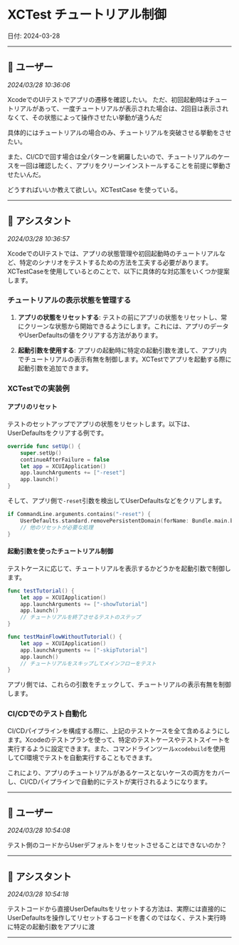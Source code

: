 # XCTest チュートリアル制御

日付: 2024-03-28

---

## 👤 ユーザー
*2024/03/28 10:36:06*

XcodeでのUIテストでアプリの遷移を確認したい。
ただ、初回起動時はチュートリアルがあって、一度チュートリアルが表示された場合は、2回目は表示されなくて、その状態によって操作させたい挙動が違うんだ

具体的にはチュートリアルの場合のみ、チュートリアルを突破させる挙動をさせたい。

また、CI/CDで回す場合は全パターンを網羅したいので、チュートリアルのケースを一回は確認したく、アプリをクリーンインストールすることを前提に挙動させたいんだ。

どうすればいいか教えて欲しい。XCTestCase を使っている。

---

## 🤖 アシスタント
*2024/03/28 10:36:57*

XcodeでのUIテストでは、アプリの状態管理や初回起動時のチュートリアルなど、特定のシナリオをテストするための方法を工夫する必要があります。XCTestCaseを使用しているとのことで、以下に具体的な対応策をいくつか提案します。

### チュートリアルの表示状態を管理する

1. **アプリの状態をリセットする**: テストの前にアプリの状態をリセットし、常にクリーンな状態から開始できるようにします。これには、アプリのデータやUserDefaultsの値をクリアする方法があります。
   
2. **起動引数を使用する**: アプリの起動時に特定の起動引数を渡して、アプリ内でチュートリアルの表示有無を制御します。XCTestでアプリを起動する際に起動引数を追加できます。

### XCTestでの実装例

#### アプリのリセット

テストのセットアップでアプリの状態をリセットします。以下は、UserDefaultsをクリアする例です。

```swift
override func setUp() {
    super.setUp()
    continueAfterFailure = false
    let app = XCUIApplication()
    app.launchArguments += ["-reset"]
    app.launch()
}
```

そして、アプリ側で`-reset`引数を検出してUserDefaultsなどをクリアします。

```swift
if CommandLine.arguments.contains("-reset") {
    UserDefaults.standard.removePersistentDomain(forName: Bundle.main.bundleIdentifier!)
    // 他のリセットが必要な処理
}
```

#### 起動引数を使ったチュートリアル制御

テストケースに応じて、チュートリアルを表示するかどうかを起動引数で制御します。

```swift
func testTutorial() {
    let app = XCUIApplication()
    app.launchArguments += ["-showTutorial"]
    app.launch()
    // チュートリアルを終了させるテストのステップ
}

func testMainFlowWithoutTutorial() {
    let app = XCUIApplication()
    app.launchArguments += ["-skipTutorial"]
    app.launch()
    // チュートリアルをスキップしてメインフローをテスト
}
```

アプリ側では、これらの引数をチェックして、チュートリアルの表示有無を制御します。

### CI/CDでのテスト自動化

CI/CDパイプラインを構成する際に、上記のテストケースを全て含めるようにします。Xcodeのテストプランを使って、特定のテストケースやテストスイートを実行するように設定できます。また、コマンドラインツール`xcodebuild`を使用してCI環境でテストを自動実行することもできます。

これにより、アプリのチュートリアルがあるケースとないケースの両方をカバーし、CI/CDパイプラインで自動的にテストが実行されるようになります。

---

## 👤 ユーザー
*2024/03/28 10:54:08*

テスト側のコードからUserデフォルトをリセットさせることはできないのか？

---

## 🤖 アシスタント
*2024/03/28 10:54:18*

テストコードから直接UserDefaultsをリセットする方法は、実際には直接的にUserDefaultsを操作してリセットするコードを書くのではなく、テスト実行時に特定の起動引数をアプリに渡

---
